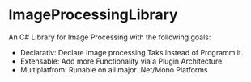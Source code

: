 ImageProcessingLibrary
======================

An C# Library for Image Processing with the following goals:

- Declarativ: Declare Image processing Taks instead of Programm it.
- Extensable: Add more Functionality via a Plugin Architecture.
- Multiplatfrom: Runable on all major .Net/Mono Platforms
